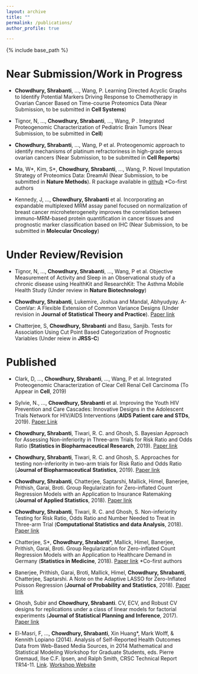 ```yaml
---
layout: archive
title: ""
permalink: /publications/
author_profile: true

---
```


{% include base_path %}

Near Submission/Work in Progress
======
* **Chowdhury, Shrabanti**, ..., Wang, P. Learning Directed Acyclic Graphs to Identify Potential Markers Driving Response to Chemotherapy in Ovarian Cancer Based on Time-course Proteomics Data (Near Submission, to be submitted in **Cell Systems**)

* Tignor, N, ..., **Chowdhury, Shrabanti**, ..., Wang, P . Integrated Proteogenomic Characterization of Pediatric Brain Tumors (Near Submission, to be submitted in **Cell**)

* **Chowdhury, Shrabanti**, ..., Wang, P et al. Proteogenomic approach to identify mechanisms of platinum refractoriness in high-grade serous ovarian cancers (Near Submission, to be submitted in **Cell Reports**)

* Ma, W\*, Kim, S\*, **Chowdhury, Shrabanti**, ..., Wang, P. Novel Imputation Strategy of Proteomics Data: DreamAI (Near Submission, to be submitted in **Nature Methods**). R package available in [github](https://github.com/WangLab-MSSM/DreamAI) 
\*Co-first authors

* Kennedy, J, ..., **Chowdhury, Shrabanti** et al. Incorporating an expandable multiplexed MRM assay panel focused on normalization of breast cancer microheterogeneity improves the correlation between immuno-MRM-based protein quantification in cancer tissues and prognostic marker classification based on IHC (Near Submission, to be submitted in **Molecular Oncology**)


Under Review/Revision
======

* Tignor, N, ..., **Chowdhury, Shrabanti**, ..., Wang, P et al. Objective Measurement of Activity and Sleep in an Observational study of a chronic disease using HealthKit and ResearchKit: The Asthma Mobile Health Study (Under review in **Nature Biotechnology**)

* **Chowdhury, Shrabanti**, Lukemire, Joshua and Mandal, Abhyudyay. A-ComVar: A Flexible Extension of Common Variance Designs (Under revision in **Journal of Statistical Theory and Practice**). [Paper link](https://arxiv.org/abs/1904.02597)	
           
* Chatterjee, S, **Chowdhury, Shrabanti** and Basu, Sanjib. Tests for Association Using Cut Point Based Categorization of Prognostic Variables (Under reiew in **JRSS-C**)

Published
======
* Clark, D, ..., **Chowdhury, Shrabanti**, ..., Wang, P et al. Integrated Proteogenomic Characterization of Clear Cell Renal Cell Carcinoma (To Appear in **Cell**, 2019) 

* Sylvie, N., ..., **Chowdhury, Shrabanti** et al. Improving the Youth HIV Prevention and Care Cascades: Innovative Designs in the Adolescent Trials Network for HIV/AIDS Interventions (**AIDS Patient care and STDs**, 2019). [Paper Link](https://www.liebertpub.com/doi/full/10.1089/apc.2019.0095) 

* **Chowdhury, Shrabanti**, Tiwari, R. C. and Ghosh, S. Bayesian Approach for Assessing Non-inferiority in Three-arm Trials for Risk Ratio and Odds Ratio (**Statistics in Biopharmaceutical Research**, 2019). [Paper link](https://amstat.tandfonline.com/doi/full/10.1080/19466315.2018.1554504)
			
* **Chowdhury, Shrabanti**, Tiwari, R. C. and Ghosh, S. Approaches for testing non-inferiority in two-arm trials for Risk Ratio and Odds Ratio (**Journal of Biopharmaceutical Statistics**, 2019). [Paper link](https://www.tandfonline.com/doi/abs/10.1080/10543406.2019.1572616)
			
		 		
* **Chowdhury, Shrabanti**, Chatterjee, Saptarshi, Mallick, Himel, Banerjee, Prithish, Garai, Broti. Group Regularizatin for Zero-inflated Count Regression Models with an Application to Insurance Ratemaking (**Journal of Applied Statistics**, 2018). [Paper link](https://www.tandfonline.com/doi/abs/10.1080/02664763.2018.1555232)
		 
			
* **Chowdhury, Shrabanti**, Tiwari, R. C. and Ghosh, S. Non-inferiority Testing for Risk Ratio, Odds Ratio and Number Needed to Treat in Three-arm Trial (**Computational Statistics and data Analysis**, 2018). [Paper link](https://www.sciencedirect.com/science/article/pii/S0167947318302019)
			
* Chatterjee, S\*, **Chowdhury, Shrabanti**\*, Mallick, Himel, Banerjee, Prithish, Garai, Broti. Group Regularization for Zero-inflated Count Regression Models with an Application to Healthcare Demand in Germany (**Statistics in Medicine**, 2018). [Paper link](https://onlinelibrary.wiley.com/doi/abs/10.1002/sim.7804)
\*Co-first authors
			

* Banerjee, Prithish, Garai, Broti, Mallick, Himel, **Chowdhury, Shrabanti**, Chatterjee, Saptarshi. A Note on the Adaptive LASSO for Zero-Inflated Poisson Regression (**Journal of Probability and Statistics**, 2018). [Paper link](https://www.hindawi.com/journals/jps/2018/2834183/abs/)
			
* Ghosh, Subir and **Chowdhury, Shrabanti**. CV, ECV, and Robust CV designs for replications under a class of linear models for factorial experiments (**Journal of Statistical Planning and Inference**, 2017). [Paper link](https://www.sciencedirect.com/science/article/pii/S0378375817300393)

* El-Masri, F, ..., **Chowdhury, Shrabanti**, Xin Huang*, Mark Wolff, & Kennith Lopiano (2014).  Analysis of Self-Reported Health Outcomes Data from Web-Based Media Sources, in 2014 Mathematical and Statistical Modeling Workshop for Graduate Students, eds. Pierre Gremaud, Ilse C.F. Ipsen, and Ralph Smith, CRSC Technical Report TR14-11. [Link](https://projects.ncsu.edu/crsc/reports/ftp/pdf/crsc-tr14-11.pdf). [Workshop Website](https://samsiatrtp.wordpress.com/tag/imsm/) 


